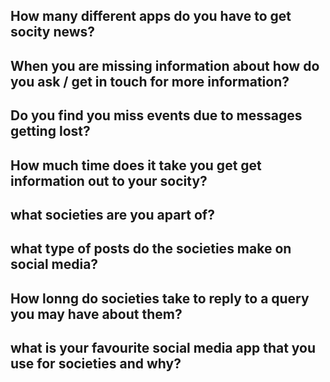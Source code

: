 
## How many different apps do you have to get socity news?

## When you are missing information about how do you ask / get in touch for more information?

## Do you find you miss events due to messages getting lost?

## How much time does it take you get get information out to your socity?

## what societies are you apart of?

## what type of posts do the societies make on social media?

## How lonng do societies take to reply to a query you may have about them? 

## what is your favourite social media app that you use for societies and why?

